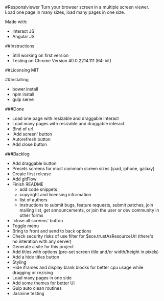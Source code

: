 #Responsiviewer
Turn your browser screen in a multiple screen viewer. Load one page in many sizes, load many pages in one size.

Made with:
- Interact JS
- Angular JS

##Instructions
- Still working on first version
- Testing on Chrome Version 40.0.2214.111 (64-bit)

##Licensing
MIT

##Installing
- bower install
- npm install
- gulp serve

###Done
- Load one page with resizable and draggable interact
- Load many pages with resizable and draggable interact
- Bind of url 
- 'Add screen' button
- Autorefresh button
- Add close button

###Backlog
- Add draggable button 
- Presets screens for most commom screen sizes (ipad, iphone, galaxy)
- Create first release
- Add gitFlow
- Finish README
  - add code snippets
  - copyright and licensing information
  - list of authors
  - instructions to submit bugs, feature requests, submit patches, join mailing list, get announcements, or join the 
  user or dev community in other forms
- 'close all screens' button
- Toggle menu
- Bring to front and send to back options
- Check security risks of use filter for $sce.trustAsResourceUrl (there's no interation with any server)
- Generate a site for this project
- Add titles with options (pre-set screen title and/or width/height in pixels)
- Add a hide titles button
- Styling
- Hide iframes and display blank blocks for better cpu usage while dragging or rezising
- Load many pages in one side
- Add some themes for better UI
- Gulp auto clean routines
- Jasmine testing


